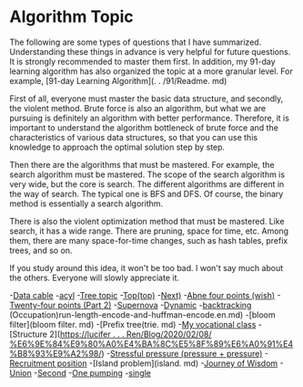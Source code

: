 # Algorithm Topic

The following are some types of questions that I have summarized. Understanding these things in advance is very helpful for future questions. It is strongly recommended to master them first. In addition, my 91-day learning algorithm has also organized the topic at a more granular level. For example, [91-day Learning Algorithm](. . /91/Readme. md)

First of all, everyone must master the basic data structure, and secondly, the violent method. Brute force is also an algorithm, but what we are pursuing is definitely an algorithm with better performance. Therefore, it is important to understand the algorithm bottleneck of brute force and the characteristics of various data structures, so that you can use this knowledge to approach the optimal solution step by step.

Then there are the algorithms that must be mastered. For example, the search algorithm must be mastered. The scope of the search algorithm is very wide, but the core is search. The different algorithms are different in the way of search. The typical one is BFS and DFS. Of course, the binary method is essentially a search algorithm.

There is also the violent optimization method that must be mastered. Like search, it has a wide range. There are pruning, space for time, etc. Among them, there are many space-for-time changes, such as hash tables, prefix trees, and so on.

If you study around this idea, it won't be too bad. I won't say much about the others. Everyone will slowly appreciate it.

-[Data cable](basic-data-structure.en.md) -[acyl](linked-list.en.md) -[Tree topic](tree.en.md) -[Top(top)](heap.en.md) -[Next)](heap-2.en.md) -[Abne four points (wish)](binary-search-1.en.md) -[Twenty-four points (Part 2)](binary-search-2.en.md) -[Supernova](binary-tree-traversal.en.md) -[Dynamic](dynamic-programming.en.md) -[backtracking](backtrack.en.md) (Occupation)run-length-encode-and-huffman-encode.en.md) -[bloom filter](bloom filter. md) -[Prefix tree(trie. md) -[My vocational class](https://lucifer.ren/blog/2020/02/03/leetcode-%E6%88%91%E7%9A%84%E6%97%A5%E7%A8%8B%E5%AE%89%E6%8E%92%E8%A1%A8%E7%B3%BB%E5%88%97/) -[Structure 2]([https://lucifer . . . Ren/Blog/2020/02/08/ %E6%9E%84%E9%80%A0%E4%BA%8C%E5%8F%89%E6%A0%91%E4%B8%93%E9%A2%98/](https://lucifer.ren/blog/2020/02/08/%E6%9E%84%E9%80%A0%E4%BA%8C%E5%8F%89%E6%A0%91%E4%B8%93%E9%A2%98/)) -[Stressful pressure (pressure + pressure)](slide-window.en.md) -[Recruitment position](bit.en.md) -[Island problem](island. md) -[Journey of Wisdom](GCD.en.md) -[Union](union-find.en.md) -[Second](balanced-tree.en.md) -[One pumping](reservoid-sampling.en.md) -[single](monotone-stack.en.md)
